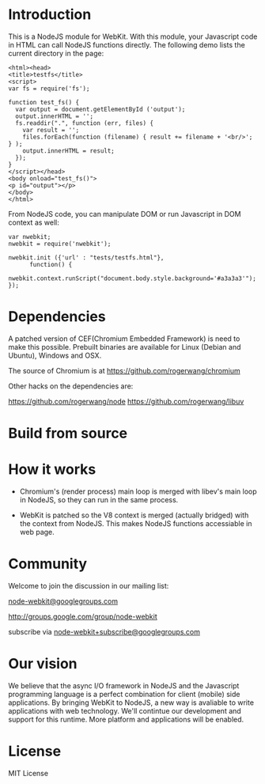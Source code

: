 Introduction
============
This is a NodeJS module for WebKit. With this module, your Javascript code in HTML can call NodeJS functions directly. The following demo lists the current directory in the page:

    <html><head>
    <title>testfs</title>
    <script>
    var fs = require('fs');
    
    function test_fs() {
      var output = document.getElementById ('output');
      output.innerHTML = '';
      fs.readdir(".", function (err, files) {
        var result = '';
        files.forEach(function (filename) { result += filename + '<br/>'; } );
        output.innerHTML = result;
      });
    }
    </script></head>
    <body onload="test_fs()">
    <p id="output"></p>
    </body>
    </html>

From NodeJS code, you can manipulate DOM or run Javascript in DOM context as well:

    var nwebkit;
    nwebkit = require('nwebkit');

    nwebkit.init ({'url' : "tests/testfs.html"},
	      function() {
		  nwebkit.context.runScript("document.body.style.background='#a3a3a3'");
    });


Dependencies
============

A patched version of CEF(Chromium Embedded Framework) is need to make this possible. Prebuilt binaries are available for Linux (Debian and Ubuntu), Windows and OSX.

The source of Chromium is at https://github.com/rogerwang/chromium

Other hacks on the dependencies are:

https://github.com/rogerwang/node
https://github.com/rogerwang/libuv


Build from source
=================


How it works
============

* Chromium's (render process) main loop is merged with libev's main loop in NodeJS, so they can run in the same process.

* WebKit is patched so the V8 context is merged (actually bridged) with the context from NodeJS. This makes NodeJS functions accessiable in web page.

Community
=========

Welcome to join the discussion in our mailing list:

node-webkit@googlegroups.com

http://groups.google.com/group/node-webkit

subscribe via node-webkit+subscribe@googlegroups.com

Our vision
==========

We believe that the async I/O framework in NodeJS and the Javascript programming language is a perfect combination for client (mobile) side applications. By bringing WebKit to NodeJS, a new way is avaliable to write applications with web technology. We'll contintue our development and support for this runtime. More platform and applications will be enabled.

License
=======

MIT License
